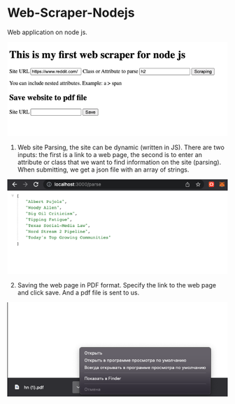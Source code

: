 # Web-Scraper-Nodejs

Web application on node js.

![GitHub actions settings](./img/first.png)

1. Web site Parsing, the site can be dynamic (written in JS). There are two inputs: the first is a
   link to a web page, the second is to enter an attribute or class that we want to find information
   on the site (parsing). When submitting, we get a json file with an array of strings.

![GitHub actions settings](./img/json.png)

2. Saving the web page in PDF format. Specify the link to the web page and click save. And a pdf
   file is sent to us.

![GitHub actions settings](./img/pdf.png)
